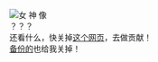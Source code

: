 ![女 神 像](https://user-images.githubusercontent.com/116942126/198883857-0c9d9d77-d0cf-437a-a958-ba97dbfc5b87.jpg)  
？？？  
还看什么，快关掉[这个网页](https://bbs.uestc.edu.cn/forum.php?mod=viewthread&tid=1976087)，去做贡献！  
[备份的](https://telegra.ph/%E5%AD%A6%E5%BC%9F%E5%AD%A6%E5%A6%B9%E4%BB%AC%E5%B0%91%E8%B8%A9%E9%9B%B7%E5%90%A7-10-30)也给我关掉！  
